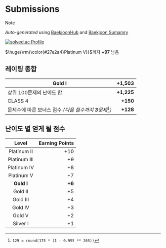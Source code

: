 # Submissions

> [!NOTE]
> *Auto-generated* using [BaekjoonHub](https://github.com/BaekjoonHub/BaekjoonHub) and [Baekjoon Sumamry](https://github.com/seheon99/baekjoon-summary)

<!-- START AUTO-UPDATE -->
[![solved.ac Profile](http://mazassumnida.wtf/api/generate_badge?boj=seyu)](https://solved.ac/seyu)

$\huge{\rm{\color{#27e2a4}Platinum V}}$까지 **+97** 남음

## 레이팅 종합

| Gold I | +1,503
| --- | --: |
| 상위 100문제의 난이도 합 | **+1,225** |
| CLASS 4 | **+150** |
| 문제수에 따른 보너스 점수 _(다음 점수까지 **3**문제[^1])_ | **+128** |

## 난이도 별 얻게 될 점수

| Level | Earning Points |
| :---: | -------------: |
| Platinum II | +10 |
| Platinum III | +9 |
| Platinum IV | +8 |
| Platinum V | +7 |
| **Gold I** | **+6** |
| Gold II | +5 |
| Gold III | +4 |
| Gold IV | +3 |
| Gold V | +2 |
| Silver I | +1 |

[^1]: `129 = round(175 * (1 - 0.995 ** 265))`
<!-- END AUTO-UPDATE -->
